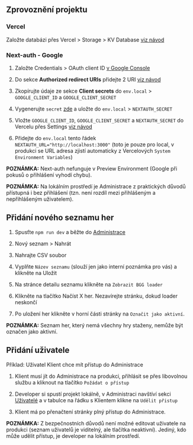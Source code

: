 ## Zprovoznění projektu

### Vercel

Založte databázi přes Vercel > Storage > KV Database [viz návod](https://vercel.com/docs/storage/vercel-kv/quickstart)

### Next-auth - Google

1. Založte Credentials > OAuth client ID [v Google Console](https://console.developers.google.com/apis/credentials)

2. Do sekce **Authorized redirect URIs** přidejte 2 URI [viz návod](https://next-auth.js.org/providers/google#configuration)

3. Zkopírujte údaje ze sekce **Client secrets** do `env.local` > `GOOGLE_CLIENT_ID` a `GOOGLE_CLIENT_SECRET`

4. Vygenerujte `secret` [zde](https://generate-secret.vercel.app/32) a uložte do `env.local` > `NEXTAUTH_SECRET`

5. Vložte `GOOGLE_CLIENT_ID`, `GOOGLE_CLIENT_SECRET` a `NEXTAUTH_SECRET` do Vercelu přes Settings [viz návod](https://vercel.com/guides/how-to-add-vercel-environment-variables)

6. Přidejte do `env.local` tento řádek `NEXTAUTH_URL="http://localhost:3000"` (toto je pouze pro local, v produkci se URL adresa zjistí automaticky z Vercelových `System Environment Variables`)

**POZNÁMKA:** Next-auth nefunguje v Preview Environment (Google při pokusů o přihlášení vyhodí chybu).

**POZNÁMKA:** Na lokálním prostředí je Administrace z praktických důvodů přístupná i bez přihlášení (tzn. není rozdíl mezi přihlášeným a nepřihlášeným uživatelem).

## Přidání nového seznamu her

1. Spusťte `npm run dev` a běžte do [Administrace](http://localhost:3000/admin)

2. Nový seznam > Nahrát

3. Nahrajte CSV soubor

4. Vyplňte `Název seznamu` (slouží jen jako interní poznámka pro vás) a klikněte na Uložit

5. Na stránce detailu seznamu klikněte na `Zobrazit BGG loader`

6. Klikněte na tlačítko Načíst X her. Nezavírejte stránku, dokud loader neskončí

7. Po uložení her klikněte v horní části stránky na `Označit jako aktivní`.

**POZNÁMKA:** Seznam her, který nemá všechny hry staženy, nemůže být označen jako aktivní.

## Přidání uživatele

Příklad: Uživatel Klient chce mít přístup do Administrace

1. Klient musí jít do Administrace na produkci, přihlásit se přes libovolnou službu a kliknout na tlačítko `Požádat o přístup`

2. Developer si spustí projekt lokálně, v Administraci navštíví sekci [Uživatelé](http://localhost:3000/admin/users) a v tabulce na řádku s Klientem klikne na `Udělit přistup`

3. Klient má po přenačtení stránky plný přístup do Administrace.

**POZNÁMKA:** Z bezpečnostních důvodů není možné editovat uživatele na produkci (seznam uživatelů je viditelný, ale tlačítka neaktivní). Jediný, kdo může udělit přístup, je developer na lokálním prostředí.
